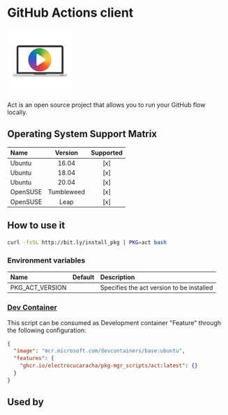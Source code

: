# GitHub Actions client

![Logo](../../docs/img/act.png)

Act is an open source project that allows you to run your GitHub flow locally.

## Operating System Support Matrix

| Name     |  Version   | Supported |
| :------- | :--------: | :-------: |
| Ubuntu   |   16.04    |    [x]    |
| Ubuntu   |   18.04    |    [x]    |
| Ubuntu   |   20.04    |    [x]    |
| OpenSUSE | Tumbleweed |    [x]    |
| OpenSUSE |    Leap    |    [x]    |

## How to use it

```bash
curl -fsSL http://bit.ly/install_pkg | PKG=act bash
```

### Environment variables

| Name            | Default | Description                               |
| :-------------- | :------ | :---------------------------------------- |
| PKG_ACT_VERSION |         | Specifies the act version to be installed |

### [Dev Container](https://containers.dev/overview)

This script can be consumed as Development container "Feature" through the
following configuration:

```json
{
  "image": "mcr.microsoft.com/devcontainers/base:ubuntu",
  "features": {
    "ghcr.io/electrocucaracha/pkg-mgr_scripts/act:latest": {}
  }
}
```

## Used by
